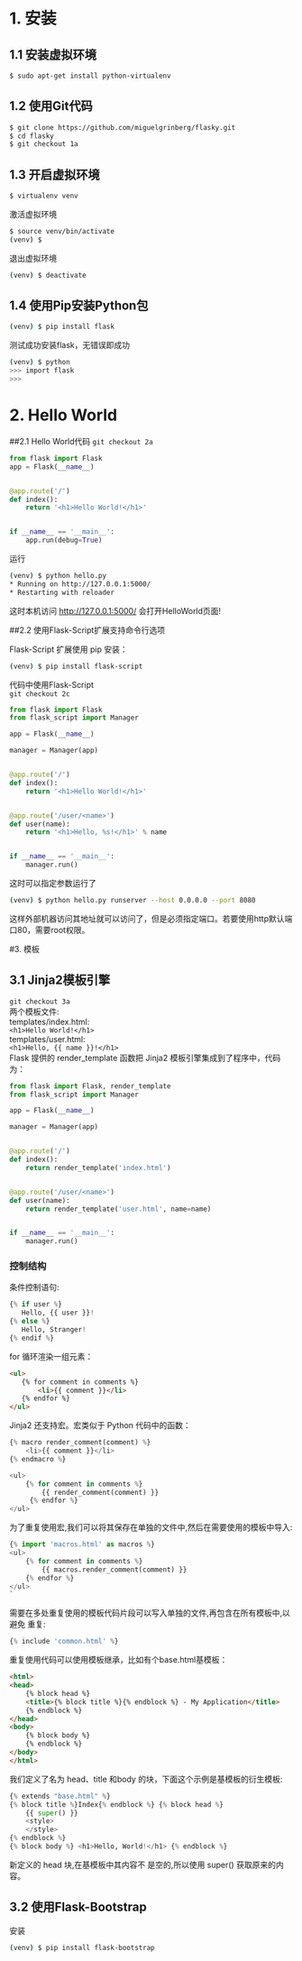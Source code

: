# 1. 安装
## 1.1 安装虚拟环境

```sh
$ sudo apt-get install python-virtualenv
```

## 1.2 使用Git代码

```sh
$ git clone https://github.com/miguelgrinberg/flasky.git
$ cd flasky
$ git checkout 1a
```

## 1.3 开启虚拟环境

```sh
$ virtualenv venv
```

激活虚拟环境

```sh
$ source venv/bin/activate
(venv) $
```

退出虚拟环境

```sh
(venv) $ deactivate
```
## 1.4 使用Pip安装Python包

```sh
(venv) $ pip install flask
```

测试成功安装flask，无错误即成功

```sh
(venv) $ python
>>> import flask
>>>
```

# 2. Hello World

##2.1 Hello World代码
```git checkout 2a```

```python
from flask import Flask
app = Flask(__name__)


@app.route('/')
def index():
    return '<h1>Hello World!</h1>'


if __name__ == '__main__':
    app.run(debug=True)

```

运行

```sh
(venv) $ python hello.py
* Running on http://127.0.0.1:5000/
* Restarting with reloader
```

这时本机访问 http://127.0.0.1:5000/ 会打开HelloWorld页面!


##2.2 使用Flask-Script扩展支持命令行选项

Flask-Script 扩展使用 pip 安装：

```sh
(venv) $ pip install flask-script
```

代码中使用Flask-Script  
```git checkout 2c```

```py
from flask import Flask
from flask_script import Manager

app = Flask(__name__)

manager = Manager(app)


@app.route('/')
def index():
    return '<h1>Hello World!</h1>'


@app.route('/user/<name>')
def user(name):
    return '<h1>Hello, %s!</h1>' % name


if __name__ == '__main__':
    manager.run()

```

这时可以指定参数运行了

```sh
(venv) $ python hello.py runserver --host 0.0.0.0 --port 8080
```

这样外部机器访问其地址就可以访问了，但是必须指定端口。若要使用http默认端口80，需要root权限。


#3. 模板
## 3.1 Jinja2模板引擎
```git checkout 3a```   
两个模板文件:   
templates/index.html:   
```<h1>Hello World!</h1>```   
templates/user.html:   
```<h1>Hello, {{ name }}!</h1>```   
Flask 提供的 render_template 函数把 Jinja2 模板引擎集成到了程序中，代码为：

```py
from flask import Flask, render_template
from flask_script import Manager

app = Flask(__name__)

manager = Manager(app)


@app.route('/')
def index():
    return render_template('index.html')


@app.route('/user/<name>')
def user(name):
    return render_template('user.html', name=name)


if __name__ == '__main__':
    manager.run()
```

### 控制结构
条件控制语句:
 
 ```py
{% if user %}	Hello, {{ user }}!{% else %}	Hello, Stranger!{% endif %}
 ```

 for 循环渲染一组元素：
 
 ```html
 <ul>	{% for comment in comments %}		<li>{{ comment }}</li>
	{% endfor %}</ul>
 ```
 
 
Jinja2 还支持宏。宏类似于 Python 代码中的函数：

```py
{% macro render_comment(comment) %} 
	<li>{{ comment }}</li>{% endmacro %}<ul>	{% for comment in comments %}		{{ render_comment(comment) }}
	 {% endfor %}</ul>
```

为了重复使用宏,我们可以将其保存在单独的文件中,然后在需要使用的模板中导入:

```py
{% import 'macros.html' as macros %} 
<ul>	{% for comment in comments %}		{{ macros.render_comment(comment) }}	{% endfor %} 
</ul>`
```

需要在多处重复使用的模板代码片段可以写入单独的文件,再包含在所有模板中,以避免 重复:

```py
{% include 'common.html' %}
```

重复使用代码可以使用模板继承，比如有个base.html基模板：

```html
<html>
<head>	{% block head %}	<title>{% block title %}{% endblock %} - My Application</title> 
	{% endblock %}</head><body>	{% block body %}	{% endblock %} 
</body></html>
```

我们定义了名为 head、title 和body 的块，下面这个示例是基模板的衍生模板:

```py
{% extends "base.html" %}{% block title %}Index{% endblock %} {% block head %}	{{ super() }}	<style>	</style>{% endblock %}{% block body %} <h1>Hello, World!</h1> {% endblock %}
```
新定义的 head 块,在基模板中其内容不 是空的,所以使用 super() 获取原来的内容。

## 3.2 使用Flask-Bootstrap
安装

```sh
(venv) $ pip install flask-bootstrap
```





